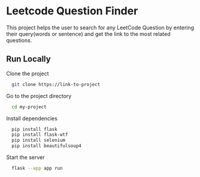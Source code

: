 
# Leetcode Question Finder

This project helps the user to search for any LeetCode Question by entering their query(words or sentence) and get the link to the most related questions.


## Run Locally

Clone the project

```bash
  git clone https://link-to-project
```

Go to the project directory

```bash
  cd my-project
```

Install dependencies

```bash
  pip install flask
  pip install flask-wtf
  pip install selenium
  pip install beautifulsoup4
```

Start the server

```bash
  flask --app app run
```

